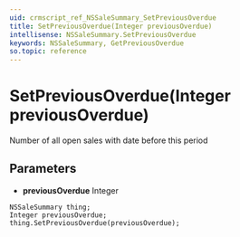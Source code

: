 ```yaml
---
uid: crmscript_ref_NSSaleSummary_SetPreviousOverdue
title: SetPreviousOverdue(Integer previousOverdue)
intellisense: NSSaleSummary.SetPreviousOverdue
keywords: NSSaleSummary, GetPreviousOverdue
so.topic: reference
---
```


# SetPreviousOverdue(Integer previousOverdue)

Number of all open sales with date before this period

## Parameters

* **previousOverdue** Integer

```crmscript
NSSaleSummary thing;
Integer previousOverdue;
thing.SetPreviousOverdue(previousOverdue);
```

